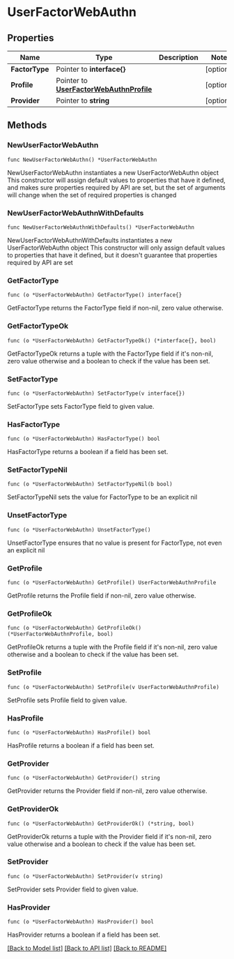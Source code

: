# UserFactorWebAuthn

## Properties

Name | Type | Description | Notes
------------ | ------------- | ------------- | -------------
**FactorType** | Pointer to **interface{}** |  | [optional] 
**Profile** | Pointer to [**UserFactorWebAuthnProfile**](UserFactorWebAuthnProfile.md) |  | [optional] 
**Provider** | Pointer to **string** |  | [optional] 

## Methods

### NewUserFactorWebAuthn

`func NewUserFactorWebAuthn() *UserFactorWebAuthn`

NewUserFactorWebAuthn instantiates a new UserFactorWebAuthn object
This constructor will assign default values to properties that have it defined,
and makes sure properties required by API are set, but the set of arguments
will change when the set of required properties is changed

### NewUserFactorWebAuthnWithDefaults

`func NewUserFactorWebAuthnWithDefaults() *UserFactorWebAuthn`

NewUserFactorWebAuthnWithDefaults instantiates a new UserFactorWebAuthn object
This constructor will only assign default values to properties that have it defined,
but it doesn't guarantee that properties required by API are set

### GetFactorType

`func (o *UserFactorWebAuthn) GetFactorType() interface{}`

GetFactorType returns the FactorType field if non-nil, zero value otherwise.

### GetFactorTypeOk

`func (o *UserFactorWebAuthn) GetFactorTypeOk() (*interface{}, bool)`

GetFactorTypeOk returns a tuple with the FactorType field if it's non-nil, zero value otherwise
and a boolean to check if the value has been set.

### SetFactorType

`func (o *UserFactorWebAuthn) SetFactorType(v interface{})`

SetFactorType sets FactorType field to given value.

### HasFactorType

`func (o *UserFactorWebAuthn) HasFactorType() bool`

HasFactorType returns a boolean if a field has been set.

### SetFactorTypeNil

`func (o *UserFactorWebAuthn) SetFactorTypeNil(b bool)`

 SetFactorTypeNil sets the value for FactorType to be an explicit nil

### UnsetFactorType
`func (o *UserFactorWebAuthn) UnsetFactorType()`

UnsetFactorType ensures that no value is present for FactorType, not even an explicit nil
### GetProfile

`func (o *UserFactorWebAuthn) GetProfile() UserFactorWebAuthnProfile`

GetProfile returns the Profile field if non-nil, zero value otherwise.

### GetProfileOk

`func (o *UserFactorWebAuthn) GetProfileOk() (*UserFactorWebAuthnProfile, bool)`

GetProfileOk returns a tuple with the Profile field if it's non-nil, zero value otherwise
and a boolean to check if the value has been set.

### SetProfile

`func (o *UserFactorWebAuthn) SetProfile(v UserFactorWebAuthnProfile)`

SetProfile sets Profile field to given value.

### HasProfile

`func (o *UserFactorWebAuthn) HasProfile() bool`

HasProfile returns a boolean if a field has been set.

### GetProvider

`func (o *UserFactorWebAuthn) GetProvider() string`

GetProvider returns the Provider field if non-nil, zero value otherwise.

### GetProviderOk

`func (o *UserFactorWebAuthn) GetProviderOk() (*string, bool)`

GetProviderOk returns a tuple with the Provider field if it's non-nil, zero value otherwise
and a boolean to check if the value has been set.

### SetProvider

`func (o *UserFactorWebAuthn) SetProvider(v string)`

SetProvider sets Provider field to given value.

### HasProvider

`func (o *UserFactorWebAuthn) HasProvider() bool`

HasProvider returns a boolean if a field has been set.


[[Back to Model list]](../README.md#documentation-for-models) [[Back to API list]](../README.md#documentation-for-api-endpoints) [[Back to README]](../README.md)


